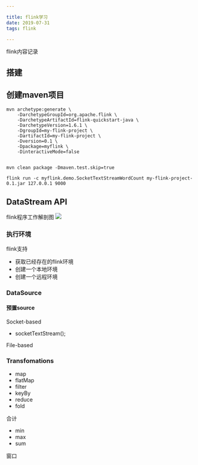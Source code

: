 ```yaml
---

title: flink学习
date: 2019-07-31
tags: flink

---
```


flink内容记录

<!--more-->

## 搭建

## 创建maven项目

```
mvn archetype:generate \
    -DarchetypeGroupId=org.apache.flink \
    -DarchetypeArtifactId=flink-quickstart-java \
    -DarchetypeVersion=1.6.1 \
    -DgroupId=my-flink-project \
    -DartifactId=my-flink-project \
    -Dversion=0.1 \
    -Dpackage=myflink \
    -DinteractiveMode=false

```

```

mvn clean package -Dmaven.test.skip=true

```

```
flink run -c myflink.demo.SocketTextStreamWordCount my-flink-project-0.1.jar 127.0.0.1 9000
```

## DataStream API
flink程序工作解剖图
![](http://rgr3ifyzo.sabkt.gdipper.comFIyXNI.png)

### 执行环境

flink支持
- 获取已经存在的flink环境
- 创建一个本地环境
- 创建一个远程环境

### DataSource

#### 预置source

Socket-based

- socketTextStream();

File-based

### Transfomations

- map
- flatMap
- filter
- keyBy
- reduce
- fold

合计

- min
- max
- sum

窗口




